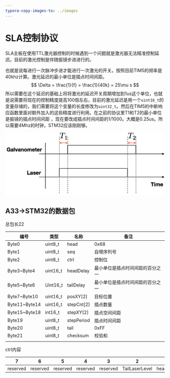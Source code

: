```yaml
---
typora-copy-images-to: ../images
---
```


# SLA控制协议

SLA主板在使用TTL激光器控制的时候遇到一个问题就是激光器无法精准控制延迟。目前的激光控制是伴随振镜步进进行的。

也就是说每进行一次脉冲步进才能进行一次激光的开关。按照目前TIM5的频率是40khz计算。激光延迟的最小单位是插点时间间距。
$$
\Delta = \frac{1}{f} = \frac{1}{40k} = 25\mu s
$$
所以需要在这个延迟的基础上将将激光的延迟开关周期增加到1us这个单位，也就是说需要将现在的控制精度提高100倍左右，目前的激光延迟是用一个`uint16_t`的变量存储的，我们需要将这个变量的长度修改为`uint32_t`。然后在TIM5的中断响应函数里面对额外加入的这些精度进行利用。在之前的协议里T1和T2的最小单位是振镜的插点时间间距 ，现在要改成插点时间间距的1/1000。大概是0.25us。所以需要4Mhz的时钟，STM32应该刚刚够。

![0A02105D-9CE3-4C1A-B35D-DD67206748C6](../images/0A02105D-9CE3-4C1A-B35D-DD67206748C6.png)

## A33->STM32的数据包

总包长22

| 编号            | 类型       | 名称         | 备注               |
| ------------- | -------- | ---------- | ---------------- |
| Byte0         | uint8_t  | head       | 0x68             |
| Byte1         | uint8_t  | seq        | 自增序列号            |
| Byte2         | uint8_t  | ctrl       | 控制位              |
| Byte3~Byte4   | uint16_t | headDelay  | 最小单位是插点时间间距的百分之一 |
| Byte5~Byte6   | Uint16_t | tailDelay  | 最小单位是插点时间间距的百分之一 |
| Byte7~Byte10  | uint16_t | posXY[2]   | 目标位置             |
| Byte11~Byte14 | uint16_t | stepCnt[2] | 插点数量             |
| Byte15~Byte18 | int16_t  | stepXY[2]  | 插点空间间距           |
| Byte19        | uint8_t  | stepPeriod | 插点时间间距           |
| Byte20        | uint8_t  | tail       | 0xFF             |
| Byte21        | uint8_t  | checksum   | 校验和              |
|               |          |            |                  |

ctrl内容

| 7        | 6        | 5        | 4        | 3        | 2              | 1              | 0       |
| -------- | -------- | -------- | -------- | -------- | -------------- | -------------- | ------- |
| reserved | reserved | reserved | reserved | reserved | TailLaserLevel | headLaserLevel | isReset |

